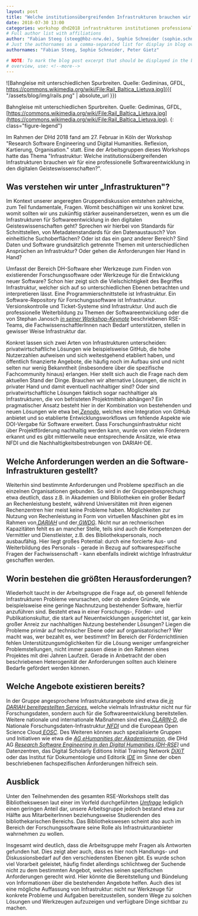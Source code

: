 ```yaml
---
layout: post
title: "Welche institutionsübergreifenden Infrastrukturen brauchen wir für eine professionelle Softwareentwicklung in den digitalen Geisteswissenschaften?"
date: 2018-07-30 13:00
categories: workshop dhd2018 infrastrukturen institutionen professionalität
# Full author list with affiliations
author: "Fabian Steeg (steeg@hbz-nrw.de), Sophie Schneider (sophie.schneider@fh-potsdam.de), Peter Gietz (peter.gietz@daasi.de)"
# Just the authornames as a comma-separated list for display in blog overview
authornames: "Fabian Steeg, Sophie Schneider, Peter Gietz"

# NOTE: To mark the blog post excerpt that should be displayed in the blog
# overview, use: <!--more-->
---
```


![Bahngleise mit unterschiedlichen Spurbreiten. Quelle: Gediminas, GFDL, https://commons.wikimedia.org/wiki/File:Rail_Baltica_Lietuva.jpg]({{ "/assets/blog/img/rails.png" | absolute_url }})

Bahngleise mit unterschiedlichen Spurbreiten. Quelle: Gediminas, GFDL, [https://commons.wikimedia.org/wiki/File:Rail_Baltica_Lietuva.jpg](https://commons.wikimedia.org/wiki/File:Rail_Baltica_Lietuva.jpg).
{: class="figure-legend"}

Im Rahmen der DHd 2018 fand am 27. Februar in Köln der Workshop
"Research Software Engineering und Digital Humanities. Reflexion,
Kartierung, Organisation." statt. Eine der Arbeitsgruppen dieses
Workshops hatte das Thema "Infrastruktur: Welche
institutionsübergreifenden Infrastrukturen brauchen wir für eine
professionelle Softwareentwicklung in den digitalen
Geisteswissenschaften?".

<!--more-->

## Was verstehen wir unter „Infrastrukturen"?

Im Kontext unserer angeregten Gruppendiskussion entstehen zahlreiche,
zum Teil fundamentale, Fragen. Womit beschäftigen wir uns konkret bzw.
womit sollten wir uns zukünftig stärker auseinandersetzen, wenn es um
die Infrastrukturen für Softwareentwicklung in den digitalen
Geisteswissenschaften geht? Sprechen wir hierbei von Standards für
Schnittstellen, von Metadatenstandards für den Datenaustausch? Von
einheitliche Suchoberflächen? Oder ist das ein ganz anderer Bereich?
Sind Daten und Software grundsätzlich getrennte Themen mit
unterschiedlichen Ansprüchen an Infrastruktur? Oder gehen die
Anforderungen hier Hand in Hand?

Umfasst der Bereich DH-Software eher Werkzeuge zum Finden von
existierender Forschungssoftware oder Werkzeuge für die Entwicklung
neuer Software? Schon hier zeigt sich die Vielschichtigkeit des
Begriffes Infrastruktur, welcher sich auf so unterschiedlichen Ebenen
betrachten und interpretieren lässt. Eine Programmierschnittstelle ist
Infrastruktur. Ein Software-Repository für Forschungssoftware ist
Infrastruktur. Versionskontrolle und Ticket-Systeme sind Infrastruktur.
Und auch die professionelle Weiterbildung zu Themen der
Softwareentwicklung oder die von Stephan Janosch [*in seiner
Workshop-Keynote*](https://dh-rse.github.io/workshop/dhd2018/2018/02/22/workshop-keynote.html)
beschriebenen RSE-Teams, die FachwissenschaftlerInnen nach Bedarf
unterstützen, stellen in gewisser Weise Infrastruktur dar.

Konkret lassen sich zwei Arten von Infrastrukturen unterscheiden:
privatwirtschaftliche Lösungen wie beispielsweise GitHub, die hohe
Nutzerzahlen aufweisen und sich weitestgehend etabliert haben, und
öffentlich finanzierte Angebote, die häufig noch im Aufbau sind und
nicht selten nur wenig Bekanntheit (insbesondere über die spezifische
Fachcommunity hinaus) erlangen. Hier stellt sich auch die Frage nach dem
aktuellen Stand der Dinge. Brauchen wir alternative Lösungen, die nicht
in privater Hand und damit eventuell nachhaltiger sind? Oder sind
privatwirtschaftliche Lösungen faktisch sogar nachhaltiger als
Infrastrukturen, die von befristeten Projektmitteln abhängen? Ein
pragmatischer Ansatz besteht hier in der Kombination von bestehenden und
neuen Lösungen wie etwa bei[
](https://zenodo.org/)[*Zenodo*](https://zenodo.org/), welches eine
Integration von GitHub anbietet und so etablierte Entwicklungsworkflows
um fehlende Aspekte wie DOI-Vergabe für Software erweitert. Dass
Forschungsinfrastruktur nicht über Projektförderung nachhaltig werden
kann, wurde von vielen Förderern erkannt und es gibt mittlerweile neue
entsprechende Ansätze, wie etwa NFDI und die Nachhaltigkeitsbestrebungen
von DARIAH-DE.

## Welche Anforderungen werden an die Software-Infrastrukturen gestellt?

Weiterhin sind bestimmte Anforderungen und Probleme spezifisch an die
einzelnen Organisationen gebunden. So wird in der Gruppenbesprechung
etwa deutlich, dass z.B. in Akademien und Bibliotheken ein großer Bedarf
an Rechenleistung besteht, während Universitäten mit ihren eigenen
Rechenzentren hier meist keine Probleme haben. Möglichkeiten zur Nutzung
von Rechenleistung in Form von virtuellen Maschinen gibt es im Rahmen
von[
](https://de.dariah.eu/virtuelle-maschinen)[*DARIAH*](https://de.dariah.eu/virtuelle-maschinen)
und der[
](https://www.gwdg.de/server-services/virtual-server)[*GWDG*](https://www.gwdg.de/server-services/virtual-server).
Nicht nur an rechnerischen Kapazitäten fehlt es an mancher Stelle, teils
sind auch die Kompetenzen der Vermittler und Dienstleister, z.B. des
Bibliothekspersonals, noch ausbaufähig. Hier liegt großes Potential:
durch eine forcierte Aus- und Weiterbildung des Personals - gerade in
Bezug auf softwarespezifische Fragen der Fachwissenschaft - kann
ebenfalls indirekt wichtige Infrastruktur geschaffen werden.

## Worin bestehen die größten Herausforderungen?

Wiederholt taucht in der Arbeitsgruppe die Frage auf, ob generell
fehlende Infrastrukturen Probleme verursachen, oder ob andere Gründe,
wie beispielsweise eine geringe Nachnutzung bestehender Software,
hierfür anzuführen sind. Besteht etwa in einer Forschungs-, Förder- und
Publikationskultur, die stark auf Neuentwicklungen ausgerichtet ist, gar
kein großer Anreiz zur nachhaltigen Nutzung bestehender Lösungen? Liegen
die Probleme primär auf technischer Ebene oder auf organisatorischer?
Wer macht was, wer bezahlt es, wer bestimmt? Im Bereich der
Förderrichtlinien fehlen Unterstützungsmöglichkeiten für die Lösung
weniger umfangreicher Problemstellungen, nicht immer passen diese in den
Rahmen eines Projektes mit drei Jahren Laufzeit. Gerade in Anbetracht
der oben beschriebenen Heterogenität der Anforderungen sollten auch
kleinere Bedarfe gefördert werden können.

## Welche Angebote existieren bereits?

In der Gruppe angesprochene Infrastrukturangebote sind etwa die[
](https://de.dariah.eu/list-services)[*in DARIAH bereitgestellten
Services*](https://de.dariah.eu/list-services), welche vielmals
Infrastruktur nicht nur für Forschungsdaten, sondern auch für die
Softwareentwicklung bereitstellen. Weitere nationale und internationale
Maßnahmen sind etwa[
](https://www.clarin-d.net/de/)[*CLARIN-D*](https://www.clarin-d.net/de/),
die Nationale Forschungsdaten-Infrastruktur[
](https://www.bmbf.de/de/empfehlungen-zum-management-von-forschungsdaten-3036.html)[*NFDI*](https://www.bmbf.de/de/empfehlungen-zum-management-von-forschungsdaten-3036.html)
und die European Open Science Cloud[
](https://ec.europa.eu/research/openscience/index.cfm?pg=open-science-cloud)[*EOSC*](https://ec.europa.eu/research/openscience/index.cfm?pg=open-science-cloud).
Des Weiteren können auch spezialisierte Gruppen und Initiativen wie etwa
die [*AG eHumanities der Akademienunion*](http://www.akademienunion.de/arbeitsgruppen/ehumanities/),
die DHd AG [*Research Software Engineering in den Digital Humanities (DH-RSE)*](http://dig-hum.de/ag-research-software-engineering-den-digital-humanities) und
Datenzentren, das Digital Scholarly Editions Initial Training Network [*DiXiT*](http://dixit.uni-koeln.de/) oder
das Institut für Dokumentologie und Editorik [*IDE*](https://www.i-d-e.de/) im Sinne der oben
beschriebenen fachspezifischen Anforderungen hilfreich sein.

## Ausblick

Unter den Teilnehmenden des gesamten RSE-Workshops stellt das
Bibliothekswesen laut einer im Vorfeld durchgeführten
[*Umfrage*](https://dh-rse.github.io/dhd-workshop-2018-presentation/)
lediglich einen geringen Anteil dar, unsere Arbeitsgruppe jedoch bestand
etwa zur Hälfte aus MitarbeiterInnen beziehungsweise Studierenden des
bibliothekarischen Bereichs. Das Bibliothekswesen scheint also auch im
Bereich der Forschungssoftware seine Rolle als Infrastrukturanbieter
wahrnehmen zu wollen.

Insgesamt wird deutlich, dass die Arbeitsgruppe mehr Fragen als
Antworten gefunden hat. Dies zeigt aber auch, dass es hier noch
Handlungs- und Diskussionsbedarf auf den verschiedensten Ebenen gibt. Es
wurde schon viel Vorarbeit geleistet, häufig findet allerdings
schlichtweg der Suchende nicht zu dem bestimmten Angebot, welches seinen
spezifischen Anforderungen gerecht wird. Hier könnte die Bereitstellung
und Bündelung von Informationen über die bestehenden Angebote helfen.
Auch dies ist eine mögliche Auffassung von Infrastruktur: nicht nur
Werkzeuge für konkrete Probleme und Aufgaben bereitzustellen, sondern
Wege zu solchen Lösungen und Werkzeugen aufzuzeigen und verfügbare Dinge
sichtbar zu machen.
